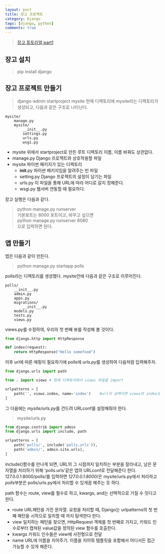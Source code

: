 ```yaml
---
layout: post
title: 장고 프로젝트 
category: Django
tags: [django, python]
comments: true
---
```


> [장고 튜토리얼 part1 ](https://docs.djangoproject.com/ko/2.1/intro/tutorial01/)      

## 장고 설치
> pip install django

## 장고 프로젝트 만들기
> django-admin startproject mysite
현재 디렉토리에 mysite라는 디렉토리가 생성되고, 다음과 같은 구조로 나타난다.

```
mysite/
    manage.py
    mysite/
        __init__.py
        settings.py
        urls.py
        wsgi.py
```
- mysite        위에서 startproject로 만든 루트 디렉토리 이름, 이름 바꿔도 상관없다.
- manage.py     Django 프로젝트와 상호작용할 파일
- mysite        파이썬 패키지가 있는 디렉토리
  - __init__.py 파이썬 패키지임을 알려주는 빈 파일
  - setting.py  Django 프로젝트의 설정이 담기는 파일
  - urls.py     이 파일을 통해 URL에 따라 어디로 갈지 정해준다.
  - wsgi.py     웹서버 연동할 때 필요하다.
  
장고 실행은 다음과 같다.  
> python manage.py runserver  
기본포트는 8000 포트이고, 바꾸고 싶으면  
> python manage.py runserver 8080  
으로 입력하면 된다.

## 앱 만들기
앱은 다음과 같이 만든다.
> python manage.py startapp polls

polls라는 디렉토리를 생성했다. mysite안에 다음과 같은 구조로 이루어진다.

```
polls/
    __init__.py
    admin.py
    apps.py
    migrations/
        __init__.py
    models.py
    tests.py
    views.py
```
views.py를 수정하여, 우리의 첫 번째 뷰를 작성해 볼 것이다.
```python
from django.http import HttpResponse

def index(request):
    return HttpResponse("Hello somefood")
```
이후 url에 따른 매핑이 필요하기에 polls에 *urls.py*를 생성하여 다음처럼 입력해주자.
```python
from django.urls import path

from . import views # 현재 디렉토리에서 views 파일을 import  

urlpatterns = [
    path('', views.index, name='index')    #url이 공백이면 views의 index로 넘겨준다.
]
```
그 다음에는 *mysite/urls.py*를 건드려 URLconf를 설정해줘야 한다.
> mysite/urls.py
```python
from django.contrib import admin
from django.urls import include, path

urlpatterns = [
    path('polls/', include('polls.urls')),
    path('admin/', admin.site.urls),
]
```

include()함수를 만나게 되면, URL의 그 시점까지 일치하는 부분을 잘라내고, 남은 문자열을 처리하기 위해 'polls.urls'같은 앱의 URLconf로 전달해준다 한다. 
127.0.0.1:8000/polls/를 입력하면 *127.0.0.1:8000*/은 mysite/urls.py에서 처리하고 *polls*부분은 polls/urls.py에서 처리할 수 있게끔 해주는 듯 하다.

path 함수는 route, view를 필수로 하고, kwargs, and는 선택적으로 가질 수 잇다고 한다.
- route     URL패턴을 가진 문자열. 요청을 처리할 때, Django는 urlpatterns의 첫 번째 패턴을 시작으로 일치할 때 까지 탐색한다 한다.
- view      일치하는 패턴을 찾으면, HttpRequest 객체를 첫 번째로 가지고, 키워드 인수로부터 캡쳐된 value값을 정의된 view 함수를 호출한다.
- kwargs    키워드 인수들은 view에 사전형으로 전달
- name      URL에 이름을 지어주기. 이름을 지어줘 템플릿을 포함해서 어디서든 접근 가능할 수 있게 해준다.

